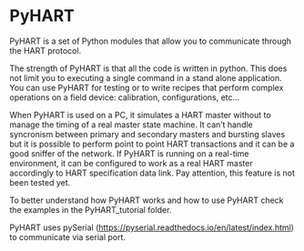 # PyHART
PyHART is a set of Python modules that allow you to communicate through the HART protocol.

The strength of PyHART is that all the code is written in python.
This does not limit you to executing a single command in a stand alone application.
You can use PyHART for testing or to write recipes that perform 
complex operations on a field device: calibration, configurations, etc...

When PyHART is used on a PC, it simulates a HART master without to manage the timing of a real master state machine. It can’t handle syncronism between primary and secondary masters and bursting slaves but it is possible to perform point to point HART transactions and it can be a good sniffer of the network.
If PyHART is running on a real-time environment, it can be configured to work as a real HART master accordingly to HART specification data link. Pay attention, this feature is not been tested yet.  

To better understand how PyHART works and how to use PyHART check the examples in the PyHART_tutorial folder.

PyHART uses pySerial (https://pyserial.readthedocs.io/en/latest/index.html) to communicate via serial port.

